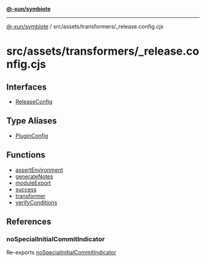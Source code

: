 [**@-xun/symbiote**](../../../../README.md)

***

[@-xun/symbiote](../../../../README.md) / src/assets/transformers/\_release.config.cjs

# src/assets/transformers/\_release.config.cjs

## Interfaces

- [ReleaseConfig](interfaces/ReleaseConfig.md)

## Type Aliases

- [PluginConfig](type-aliases/PluginConfig.md)

## Functions

- [assertEnvironment](functions/assertEnvironment.md)
- [generateNotes](functions/generateNotes.md)
- [moduleExport](functions/moduleExport.md)
- [success](functions/success.md)
- [transformer](functions/transformer.md)
- [verifyConditions](functions/verifyConditions.md)

## References

### noSpecialInitialCommitIndicator

Re-exports [noSpecialInitialCommitIndicator](../../../util/variables/noSpecialInitialCommitIndicator.md)
